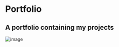 # Portfolio

## A portfolio containing my projects

![image](https://user-images.githubusercontent.com/107076722/195969594-de208ade-6ee2-46e9-838d-96b0bee3319d.png)

